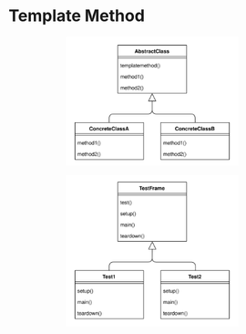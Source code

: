 # Template Method

<p align="center">
  <img src="./assets/ClassDiagram/general.svg" width="60%">
<p>

<p align="center">
  <img src="./assets/ClassDiagram/sample.svg" width="60%">
<p>

